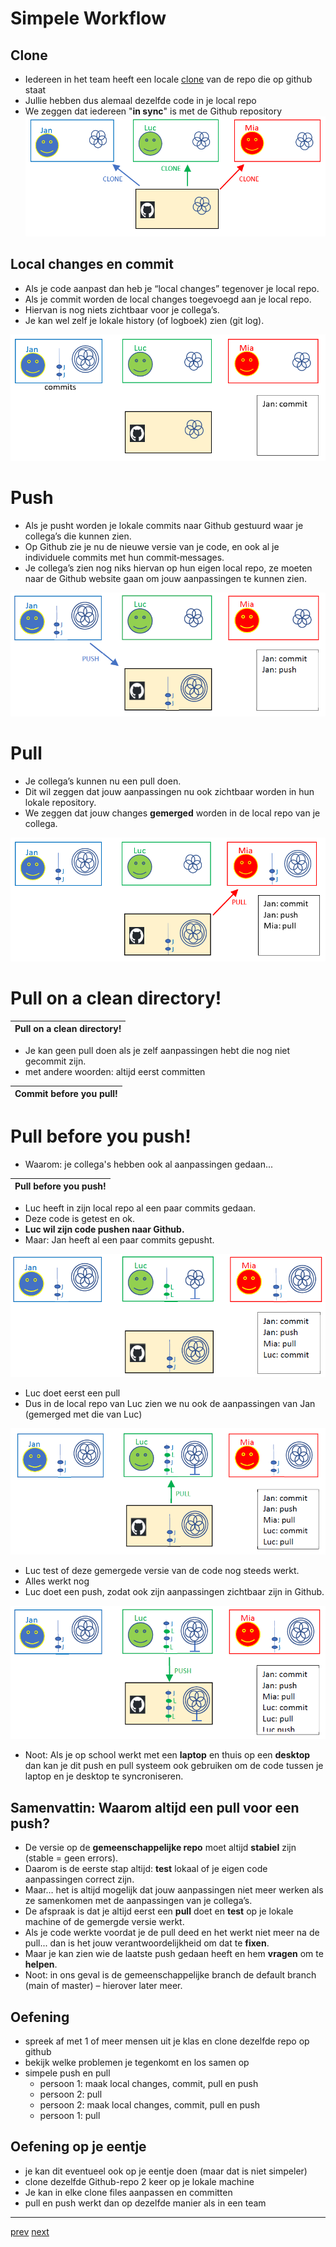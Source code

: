 # Simpele Workflow

## Clone
* Iedereen in het team heeft een locale [clone](../01_getting_started/06_git_basis_met_intellij.md) van de repo die op github staat 
* Jullie hebben dus alemaal dezelfde code in je local repo
* We zeggen dat iedereen "**in sync**" is met de Github repository 
![clone.png](images/clone.png)

## Local changes en commit
* Als je code aanpast dan heb je “local changes” tegenover je local repo.
* Als je commit worden de local changes toegevoegd aan je local repo.
* Hiervan is nog niets zichtbaar voor je collega’s.
* Je kan wel zelf je lokale history (of logboek) zien (git log).

![commit.png](images/commit.png)

# Push 
* Als je pusht worden je lokale commits naar Github gestuurd waar je collega’s die
kunnen zien.
* Op Github zie je nu de nieuwe versie van je code, en ook al je individuele commits met hun
commit‐messages.
* Je collega’s zien nog niks hiervan op hun eigen local repo, ze moeten naar de
Github website gaan om jouw aanpassingen te kunnen zien.
  
![push.png](images/push.png)
  
# Pull 
* Je collega’s kunnen nu een pull doen. 
* Dit wil zeggen dat jouw aanpassingen nu ook  zichtbaar worden in hun lokale repository.
* We zeggen dat jouw changes **gemerged** worden in de local repo van je collega.

![pull.png](images/pull.png)

# Pull on a clean directory!

| Pull on a clean directory! |
|---|

* Je kan geen pull doen als je zelf aanpassingen hebt die nog niet gecommit zijn.
* met andere woorden: altijd eerst committen

|Commit before you pull!|
|---|

# Pull before you push!  

* Waarom: je collega's hebben ook al aanpassingen gedaan... 

|Pull before you push!|
|---|


* Luc heeft in zijn local repo al een paar commits gedaan. 
* Deze code is getest en ok. 
* **Luc wil zijn code pushen naar Github.** 
* Maar: Jan heeft al een paar commits gepusht.

![img.png](images/push_next_commit.png)

* Luc doet eerst een pull
* Dus in de local repo van Luc zien we nu ook de aanpassingen van Jan (gemerged met die van Luc) 


![img.png](images/push_commit_pull.png)

* Luc test of deze gemergede versie van de code nog steeds werkt.
* Alles werkt nog 
* Luc doet een push, zodat ook zijn aanpassingen zichtbaar zijn in Github.

![img.png](images/img.png)


* Noot: Als je op school werkt met een **laptop** en thuis op een **desktop** dan kan je dit push en
pull systeem ook gebruiken om de code tussen je laptop en je desktop te syncroniseren.

## Samenvattin: Waarom altijd een pull voor een push? 
* De versie op de **gemeenschappelijke repo** moet altijd **stabiel** zijn (stable = geen errors).
* Daarom is de eerste stap altijd: **test** lokaal of je eigen code aanpassingen correct zijn.
* Maar… het is altijd mogelijk dat jouw aanpassingen niet meer werken als ze samenkomen
met de aanpassingen van je collega’s.
* De afspraak is dat je altijd eerst een **pull** doet en **test** op je lokale machine of de
gemergde versie werkt.
* Als je code werkte voordat je de pull deed en het werkt niet meer na de pull... dan is het jouw
verantwoordelijkheid om dat te **fixen**. 
* Maar je kan zien wie de laatste push gedaan heeft en hem **vragen** om te **helpen**.
* Noot: in ons geval is de gemeenschappelijke branch de default branch (main of master) – hierover later meer.


## Oefening 
* spreek af met 1 of meer mensen uit je klas en clone dezelfde repo op github
* bekijk welke problemen je tegenkomt en los samen op
* simpele push en pull   
  * persoon 1: maak local changes, commit, pull en push   
  * persoon 2: pull 
  * persoon 2: maak local changes, commit, pull en push
  * persoon 1: pull

## Oefening op je eentje 
* je kan dit eventueel ook op je eentje doen (maar dat is niet simpeler)
* clone dezelfde Github-repo 2 keer op je lokale machine 
* Je kan in elke clone files aanpassen en committen
* pull en push werkt dan op dezelfde manier als in een team 

---
[prev](../03_github/07_github_pages.md)
[next](02_merges.md)

